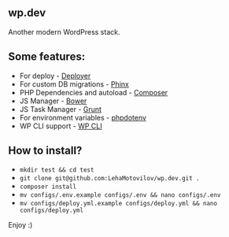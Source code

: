 ## wp.dev
Another modern WordPress stack.

## Some features:

* For deploy - [Deployer](http://deployer.org/)
* For custom DB migrations - [Phinx](https://phinx.org/)
* PHP Dependencies and autoload - [Composer](https://getcomposer.org/)
* JS Manager - [Bower](http://bower.io/)
* JS Task Manager - [Grunt](http://gruntjs.com/)
* For environment variables - [phpdotenv](https://github.com/vlucas/phpdotenv)
* WP CLI support - [WP CLI](http://wp-cli.org/)

## How to install?

* ```mkdir test && cd test```
* ```git clone git@github.com:LehaMotovilov/wp.dev.git .```
* ```composer install```
* ```mv configs/.env.example configs/.env && nano configs/.env```
* ```mv configs/deploy.yml.example configs/deploy.yml && nano configs/deploy.yml```

Enjoy :)